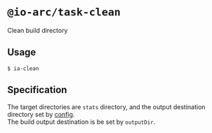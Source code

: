 # `@io-arc/task-clean`

Clean build directory

## Usage

```
$ ia-clean
```

## Specification

The target directories are `stats` directory, and the output destination directory set by [config](https://www.npmjs.com/package/node-config).  
The build output destination is be set by `outputDir`.
